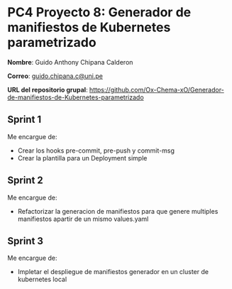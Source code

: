 # PC4 Proyecto 8: Generador de manifiestos de Kubernetes parametrizado
**Nombre**: Guido Anthony Chipana Calderon

**Correo**: guido.chipana.c@uni.pe

**URL del repositorio grupal**: https://github.com/Ox-Chema-xO/Generador-de-manifiestos-de-Kubernetes-parametrizado

## Sprint 1
Me encargue de:
- Crear los hooks pre-commit, pre-push y commit-msg
- Crear la plantilla para un Deployment simple

## Sprint 2
Me encargue de:
- Refactorizar la generacion de manifiestos para que genere multiples manifiestos apartir de un mismo values.yaml

## Sprint 3
Me encargue de:
- Impletar el despliegue de manifiestos generador en un cluster de kubernetes local
